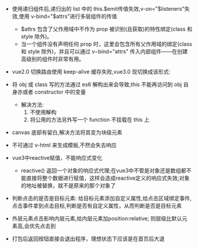 + 使用递归组件后,递归出的 list 中的 this.$emit传值失效,v-on="$listeners"失效,使用 v-bind="$attrs"进行多层组件的传值
  - $attrs 包含了父作用域中不作为 prop 被识别(且获取)的特性绑定(class 和 style 除外)。
  - 当一个组件没有声明任何 prop 时，这里会包含所有父作用域的绑定(class 和 style 除外)，并且可以通过 v−bind="attrs" 传入内部组件——在创建高级别的组件时非常有用。

+ vue2.0 切换路由使用 keep-alive 缓存失败,vue3.0 现切换成该形式:
  <router-view v-slot="{ Component }">
    <keep-alive>
      <component :is="Component" />
    </keep-alive>
  </router-view>

+ 将 obj 或 class 写的方法通过 es6 解构出来会导致,this 不能再访问到 obj 自身亦或者 constructor 中的变量
  - 解决方法:
    1. 不使用解构
    2. 将公用的方法另外写一个 function 不挂载在 this 上
+ canvas 底部有留白,解决方法将其变为块级元素

+ 不可通过 v-html 来生成模板,不然会失去响应

+ vue3中reactive赋值，不能响应式变化
  - reactive() 返回一个对象的响应式代理;在vue3中不管是对象还是数组都不能直接将整个数据进行赋值，这样会造成reactive定义的响应式失效;对象的地址被替换，就不是原来的那个对象了

+ 判断点击的是否是目标元素: 给目标元素添加自定义属性,给点击区域绑定事件,点击事件拿到点击目标,判断是否有自定义属性，从而判断是否是目标元素

+ 外层元素点击影响内层元素,给内层元素加position:relative; 则层级比默认元素高,会优先点击到

+ 打包后返回按钮直接会退出程序，理想状态下应该是在首页后大退
